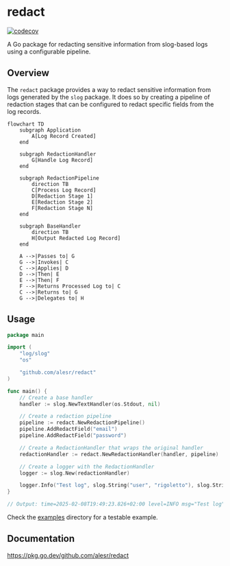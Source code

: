 # redact

[![codecov](https://codecov.io/gh/alesr/redact/graph/badge.svg?token=pKViiQZ5on)](https://codecov.io/gh/alesr/redact)

A Go package for redacting sensitive information from slog-based logs using a configurable pipeline.

## Overview

The `redact` package provides a way to redact sensitive information from logs generated by the `slog` package. It does so by creating a pipeline of redaction stages that can be configured to redact specific fields from the log records.

```mermaid
flowchart TD
    subgraph Application
        A[Log Record Created]
    end

    subgraph RedactionHandler
        G[Handle Log Record]
    end

    subgraph RedactionPipeline
        direction TB
        C[Process Log Record]
        D[Redaction Stage 1]
        E[Redaction Stage 2]
        F[Redaction Stage N]
    end

    subgraph BaseHandler
        direction TB
        H[Output Redacted Log Record]
    end

    A -->|Passes to| G
    G -->|Invokes| C
    C -->|Applies| D
    D -->|Then| E
    E -->|Then| F
    F -->|Returns Processed Log to| C
    C -->|Returns to| G
    G -->|Delegates to| H
```

## Usage

```go
package main

import (
	"log/slog"
	"os"

	"github.com/alesr/redact"
)

func main() {
	// Create a base handler
	handler := slog.NewTextHandler(os.Stdout, nil)

	// Create a redaction pipeline
	pipeline := redact.NewRedactionPipeline()
	pipeline.AddRedactField("email")
	pipeline.AddRedactField("password")

	// Create a RedactionHandler that wraps the original handler
	redactionHandler := redact.NewRedactionHandler(handler, pipeline)

	// Create a logger with the RedactionHandler
	logger := slog.New(redactionHandler)

	logger.Info("Test log", slog.String("user", "rigoletto"), slog.String("email", "foo@bar.qux"), slog.String("password", "abc123"))
}

// Output: time=2025-02-08T19:49:23.826+02:00 level=INFO msg="Test log" user=rigoletto email=[REDACTED] password=[REDACTED]
```

Check the [examples](examples) directory for a testable example.

## Documentation

https://pkg.go.dev/github.com/alesr/redact
